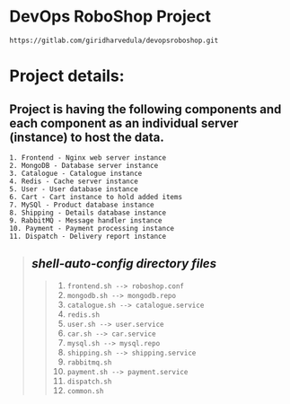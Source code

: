# DevOps RoboShop Project

```
https://gitlab.com/giridharvedula/devopsroboshop.git
```

# Project details:
## <a> Project is having the following components and each component as an individual server (instance) to host the data.</a>

    1. Frontend - Nginx web server instance 
    2. MongoDB - Database server instance
    3. Catalogue - Catalogue instance 
    4. Redis - Cache server instance 
    5. User - User database instance 
    6. Cart - Cart instance to hold added items 
    7. MySQl - Product database instance 
    8. Shipping - Details database instance
    9. RabbitMQ - Message handler instance 
    10. Payment - Payment processing instance 
    11. Dispatch - Delivery report instance

> ## <a> _shell-auto-config directory files_ </a> 
>> 1. `frontend.sh --> roboshop.conf`
>> 2. `mongodb.sh --> mongodb.repo`
>> 3. `catalogue.sh --> catalogue.service`
>> 4. `redis.sh`
>> 5. `user.sh --> user.service`
>> 6. `car.sh --> car.service`
>> 7. `mysql.sh --> mysql.repo` 
>> 8. `shipping.sh --> shipping.service`
>> 9. `rabbitmq.sh` 
>> 10. `payment.sh --> payment.service`
>> 11. `dispatch.sh`
>> 12. `common.sh`
